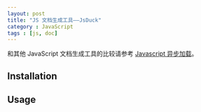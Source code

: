 ```yaml
---
layout: post
title: "JS 文档生成工具——JsDuck"
category : JavaScript
tags : [js, doc]
--- 
```


和其他 JavaScript 文档生成工具的比较请参考 [Javascript 异步加载](/2014/05/26/javascript-async-load/)。

## Installation

## Usage